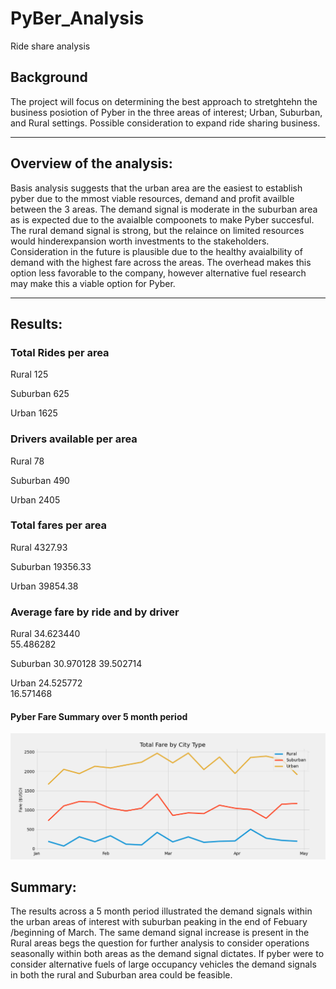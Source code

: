 # PyBer_Analysis

Ride share analysis

## Background
The project will focus on determining the best approach to stretghtehn the business posiotion of Pyber in the three areas of interest; Urban, Suburban, and Rural settings.  Possible consideration to expand ride sharing business.
______________________________________________________
## Overview of the analysis:

Basis analysis suggests that the urban area are the easiest to establish pyber due to the mmost viable resources, demand and profit availble between the 3 areas. The demand signal is moderate in the suburban area as is expected due to the avaialble compoonets to make Pyber succesful. The rural demand signal is strong, but the relaince on limited resources would hinderexpansion worth investments to the stakeholders. Consideration in the future is plausible due to the healthy avaialbility of demand with the highest fare across the areas. The overhead makes this option less favorable to the company, however alternative fuel research may make this a viable option for Pyber.
___________________________________________________________
## Results:

### Total Rides per area 

  Rural        125
  
  Suburban     625
  
  Urban       1625
  
### Drivers available per area

  Rural         78
  
  Suburban     490
  
  Urban       2405
  
### Total fares per area

  Rural        4327.93
  
  Suburban    19356.33
  
  Urban       39854.38
  
### Average fare by ride and by driver

  Rural        34.623440         
               55.486282
  
  Suburban     30.970128
               39.502714
  
  Urban        24.525772     
               16.571468 
  
#### Pyber Fare Summary over 5 month period
  
![PyBer fare summary](https://github.com/JBtallgrass/PyBer_Analysis/blob/main/Analysis/PyBer_fare_summary.png)

## Summary:
 The results across a 5 month period illustrated the demand signals within the urban areas of interest with suburban peaking in the end of Febuary /beginning of March. The same demand signal increase is present in the Rural areas begs the question for further analysis to consider operations seasonally within both areas as the demand signal dictates. If pyber were to consider alternative fuels of large occupancy vehicles the demand signals in both the rural and Suburban area could be feasible.


